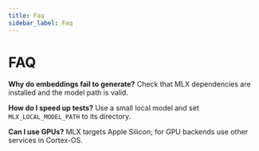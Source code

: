 ```yaml
---
title: Faq
sidebar_label: Faq
---
```


# FAQ

**Why do embeddings fail to generate?**
Check that MLX dependencies are installed and the model path is valid.

**How do I speed up tests?**
Use a small local model and set `MLX_LOCAL_MODEL_PATH` to its directory.

**Can I use GPUs?**
MLX targets Apple Silicon; for GPU backends use other services in Cortex-OS.
